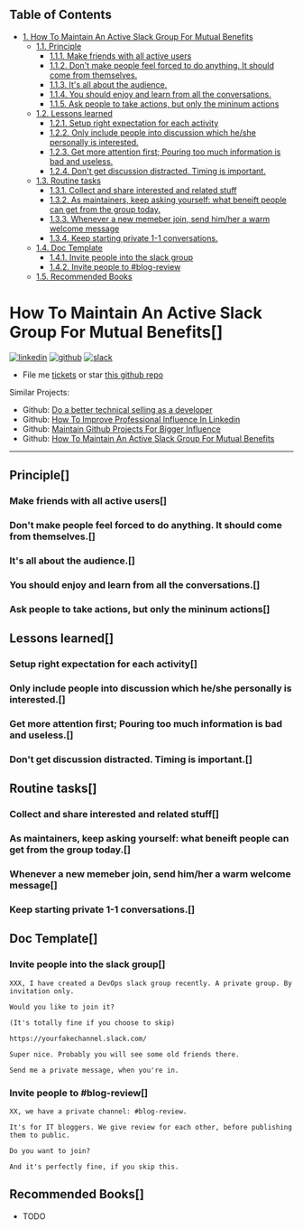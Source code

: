 <div id="table-of-contents">
<h2>Table of Contents</h2>
<div id="text-table-of-contents">
<ul>
<li><a href="#sec-1">1. How To Maintain An Active Slack Group For Mutual Benefits</a>
<ul>
<li><a href="#sec-1-1">1.1. Principle</a>
<ul>
<li><a href="#sec-1-1-1">1.1.1. Make friends with all active users</a></li>
<li><a href="#sec-1-1-2">1.1.2. Don't make people feel forced to do anything. It should come from themselves.</a></li>
<li><a href="#sec-1-1-3">1.1.3. It's all about the audience.</a></li>
<li><a href="#sec-1-1-4">1.1.4. You should enjoy and learn from all the conversations.</a></li>
<li><a href="#sec-1-1-5">1.1.5. Ask people to take actions, but only the mininum actions</a></li>
</ul>
</li>
<li><a href="#sec-1-2">1.2. Lessons learned</a>
<ul>
<li><a href="#sec-1-2-1">1.2.1. Setup right expectation for each activity</a></li>
<li><a href="#sec-1-2-2">1.2.2. Only include people into discussion which he/she personally is interested.</a></li>
<li><a href="#sec-1-2-3">1.2.3. Get more attention first; Pouring too much information is bad and useless.</a></li>
<li><a href="#sec-1-2-4">1.2.4. Don't get discussion distracted. Timing is important.</a></li>
</ul>
</li>
<li><a href="#sec-1-3">1.3. Routine tasks</a>
<ul>
<li><a href="#sec-1-3-1">1.3.1. Collect and share interested and related stuff</a></li>
<li><a href="#sec-1-3-2">1.3.2. As maintainers, keep asking yourself: what beneift people can get from the group today.</a></li>
<li><a href="#sec-1-3-3">1.3.3. Whenever a new memeber join, send him/her a warm welcome message</a></li>
<li><a href="#sec-1-3-4">1.3.4. Keep starting private 1-1 conversations.</a></li>
</ul>
</li>
<li><a href="#sec-1-4">1.4. Doc Template</a>
<ul>
<li><a href="#sec-1-4-1">1.4.1. Invite people into the slack group</a></li>
<li><a href="#sec-1-4-2">1.4.2. Invite people to #blog-review</a></li>
</ul>
</li>
<li><a href="#sec-1-5">1.5. Recommended Books</a></li>
</ul>
</li>
</ul>
</div>
</div>


# How To Maintain An Active Slack Group For Mutual Benefits<a id="sec-1" name="sec-1">[]</a>

<a href="https://www.linkedin.com/in/dennyzhang001"><img src="https://www.dennyzhang.com/wp-content/uploads/sns/linkedin.png" alt="linkedin" /></a>
<a href="https://github.com/DennyZhang"><img src="https://www.dennyzhang.com/wp-content/uploads/sns/github.png" alt="github" /></a>
<a href="https://www.dennyzhang.com/slack"><img src="https://www.dennyzhang.com/wp-content/uploads/sns/slack.png" alt="slack" /></a>

-   File me [tickets](<https://github.com/DennyZhang/maintain-slack-group/issues>) or star [this github repo](<https://github.com/DennyZhang/maintain-slack-group>)

Similar Projects:  

-   Github: [Do a better technical selling as a developer](https://github.com/DennyZhang/developer-technical-selling)
-   Github: [How To Improve Professional Influence In Linkedin](https://github.com/DennyZhang/linkedin-grow-influence)
-   Github: [Maintain Github Projects For Bigger Influence](https://github.com/DennyZhang/maintain-github-repos)
-   Github: [How To Maintain An Active Slack Group For Mutual Benefits](https://github.com/DennyZhang/maintain-slack-group)

---

## Principle<a id="sec-1-1" name="sec-1-1">[]</a>

### Make friends with all active users<a id="sec-1-1-1" name="sec-1-1-1">[]</a>

### Don't make people feel forced to do anything. It should come from themselves.<a id="sec-1-1-2" name="sec-1-1-2">[]</a>

### It's all about the audience.<a id="sec-1-1-3" name="sec-1-1-3">[]</a>

### You should enjoy and learn from all the conversations.<a id="sec-1-1-4" name="sec-1-1-4">[]</a>

### Ask people to take actions, but only the mininum actions<a id="sec-1-1-5" name="sec-1-1-5">[]</a>

## Lessons learned<a id="sec-1-2" name="sec-1-2">[]</a>

### Setup right expectation for each activity<a id="sec-1-2-1" name="sec-1-2-1">[]</a>

### Only include people into discussion which he/she personally is interested.<a id="sec-1-2-2" name="sec-1-2-2">[]</a>

### Get more attention first; Pouring too much information is bad and useless.<a id="sec-1-2-3" name="sec-1-2-3">[]</a>

### Don't get discussion distracted. Timing is important.<a id="sec-1-2-4" name="sec-1-2-4">[]</a>

## Routine tasks<a id="sec-1-3" name="sec-1-3">[]</a>

### Collect and share interested and related stuff<a id="sec-1-3-1" name="sec-1-3-1">[]</a>

### As maintainers, keep asking yourself: what beneift people can get from the group today.<a id="sec-1-3-2" name="sec-1-3-2">[]</a>

### Whenever a new memeber join, send him/her a warm welcome message<a id="sec-1-3-3" name="sec-1-3-3">[]</a>

### Keep starting private 1-1 conversations.<a id="sec-1-3-4" name="sec-1-3-4">[]</a>

## Doc Template<a id="sec-1-4" name="sec-1-4">[]</a>

### Invite people into the slack group<a id="sec-1-4-1" name="sec-1-4-1">[]</a>

    XXX, I have created a DevOps slack group recently. A private group. By invitation only.
    
    Would you like to join it?
    
    (It's totally fine if you choose to skip)
    
    https://yourfakechannel.slack.com/
    
    Super nice. Probably you will see some old friends there.
    
    Send me a private message, when you're in.

### Invite people to #blog-review<a id="sec-1-4-2" name="sec-1-4-2">[]</a>

    XX, we have a private channel: #blog-review.
    
    It's for IT bloggers. We give review for each other, before publishing them to public.
    
    Do you want to join?
    
    And it's perfectly fine, if you skip this.

## Recommended Books<a id="sec-1-5" name="sec-1-5">[]</a>

-   TODO